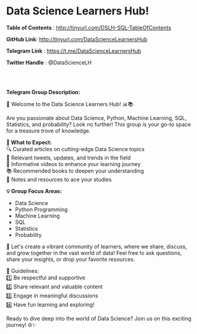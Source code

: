 # Data Science Learners Hub!

**Table of Contents** : http://tinyurl.com/DSLH-SQL-TableOfContents

**GitHub Link**: http://tinyurl.com/DataScienceLearnersHub

**Telegram Link** : https://t.me/DataScienceLearnersHub

**Twitter Handle** : @DataScienceLH

<br> <br> 

**Telegram Group Description:**


🚀 Welcome to the Data Science Learners Hub! 📊📚

Are you passionate about Data Science, Python, Machine Learning, SQL, Statistics, and probability? Look no further! This group is your go-to space for a treasure trove of knowledge.

**📌 What to Expect:** <br>
🔍 Curated articles on cutting-edge Data Science topics <br>
📰 Relevant tweets, updates, and trends in the field <br>
🎥 Informative videos to enhance your learning journey <br>
📚 Recommended books to deepen your understanding <br>
📝 Notes and resources to ace your studies <br>


**💡 Group Focus Areas:**

- Data Science
- Python Programming
- Machine Learning
- SQL
- Statistics
- Probability

🤝 Let's create a vibrant community of learners, where we share, discuss, and grow together in the vast world of data! Feel free to ask questions, share your insights, or drop your favorite resources.

📌 Guidelines: <br>
1️⃣ Be respectful and supportive <br>
2️⃣ Share relevant and valuable content <br>
3️⃣ Engage in meaningful discussions <br>
4️⃣ Have fun learning and exploring! <br>

Ready to dive deep into the world of Data Science? Join us on this exciting journey! 🌐✨

